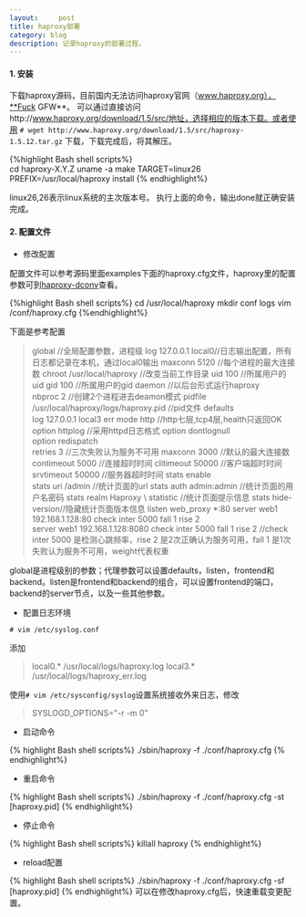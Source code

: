 ```yaml
---
layout:     post
title: haproxy部署
category: blog
description: 记录haproxy的部署过程。
---
```


#### 1. 安装

下载haproxy源码，目前国内无法访问haproxy官网（www.haproxy.org），**Fuck GFW**。
 可以通过直接访问http://www.haproxy.org/download/1.5/src/地址，选择相应的版本下载。或者使用
  `# wget http://www.haproxy.org/download/1.5/src/haproxy-1.5.12.tar.gz`
下载，下载完成后，将其解压。
  
{%highlight Bash shell scripts%}	
cd haproxy-X.Y.Z
uname -a
make TARGET=linux26 PREFIX=/usr/local/haproxy install
{% endhighlight%}

linux26,26表示linux系统的主次版本号。
执行上面的命令，输出done就正确安装完成。

#### 2. 配置文件

+ 修改配置

配置文件可以参考源码里面examples下面的haproxy.cfg文件，haproxy里的配置参数可到[haproxy-dconv](http://cbonte.github.io/haproxy-dconv/index.html)查看。

{%highlight Bash shell scripts%}
cd /usr/local/haproxy
mkdir conf logs
vim /conf/haproxy.cfg
{%endhighlight%}

下面是参考配置

>	 global  //全局配置参数，进程级
	     	log 127.0.0.1 local0//日志输出配置，所有日志都记录在本机，通过local0输出
	     	maxconn  5120  //每个进程的最大连接数 
	     	chroot   /usr/local/haproxy  //改变当前工作目录
	        uid      100  //所属用户的uid
	        gid      100  //所属用户的gid
	        daemon  //以后台形式运行haproxy   
	        nbproc   2  //创建2个进程进去deamon模式
	        pidfile  /usr/local/haproxy/logs/haproxy.pid  //pid文件
	 defaults  
	        log     127.0.0.1  local3  err
	     	mode    http  //http七层,tcp4层,health只返回OK
	     	option  httplog  //采用httpd日志格式
	     	option  dontlognull  
	     	option  redispatch  
	     	retries 3  //三次失败认为服务不可用
	     	maxconn 3000  //默认的最大连接数
	     	contimeout 5000  //连接超时时间
	     	clitimeout 50000  //客户端超时时间
	     	srvtimeout 50000  //服务器超时时间
	     	stats enable  
	     	stats uri /admin  //统计页面的url
	     	stats auth admin:admin  //统计页面的用户名密码
	     	stats realm Haproxy \ statistic  //统计页面提示信息
	     	stats hide-version//隐藏统计页面版本信息
	 listen web_proxy *:80
		 server web1 192.168.1.128:80 check inter 5000 fall 1 rise 2  
		 server web1 192.168.1.128:8080 check inter 5000 fall 1 rise 2
	//check inter 5000 是检测心跳频率，rise 2 是2次正确认为服务可用，fall 1 是1次失败认为服务不可用，weight代表权重

global是进程级别的参数；代理参数可以设置defaults，listen，frontend和backend。listen是frontend和backend的组合，可以设置frontend的端口，backend的server节点，以及一些其他参数。

+ 配置日志环境

`# vim /etc/syslog.conf `

添加

>	local0.*        /usr/local/logs/haproxy.log 
	local3.*        /usr/local/logs/haproxy_err.log 


使用`# vim /etc/sysconfig/syslog`设置系统接收外来日志，修改
 
>	SYSLOGD_OPTIONS="-r -m 0"

+ 启动命令

{% highlight Bash shell scripts%}
./sbin/haproxy -f ./conf/haproxy.cfg
{% endhighlight%}

+ 重启命令

{% highlight Bash shell scripts%}
./sbin/haproxy -f ./conf/haproxy.cfg -st [haproxy.pid]
{% endhighlight%}

+ 停止命令

{% highlight Bash shell scripts%}
killall haproxy
{% endhighlight%}

+ reload配置

{% highlight Bash shell scripts%}
./sbin/haproxy -f ./conf/haproxy.cfg -sf [haproxy.pid] 
{% endhighlight%}
可以在修改haproxy.cfg后，快速重载变更配置。
